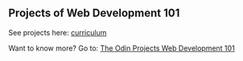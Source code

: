 ## Projects of Web Development 101

See projects here: [curriculum](https://cobimr.github.io/webdev-101-projects/)

Want to know more? Go to: [The Odin Projects Web Development 101](https://www.theodinproject.com/courses/web-development-101)

